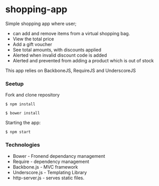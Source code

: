 # shopping-app

Simple shopping app where user; 

- can add and remove items from a virtual shopping bag.
- View the total price
- Add a gift voucher 
- See total amounts, with discounts applied
- Alerted when invalid discount code is added
- Alerted and prevented from adding a product which is out of stock

This app relies on BackboneJS, RequireJS and UnderscoreJS

### Seetup

Fork and clone repository 

	$ npm install 

	$ bower install 

Starting the app: 

	$ npm start 

### Technologies 

* Bower - Fronend dependancy management 
* Require - dependency management 
* Backbone.js - MVC framework 
* Underscore.js - Templating Library 
* http-server.js - serves static files.
